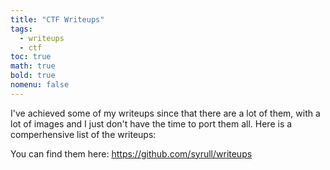 ```yaml
---
title: "CTF Writeups"
tags:
  - writeups
  - ctf
toc: true
math: true
bold: true
nomenu: false
---
```


I've achieved some of my writeups since that there are a lot of them, with a lot of images and I just don't have the time to port them all. Here is a comperhensive list of the writeups:

You can find them here: https://github.com/syrull/writeups